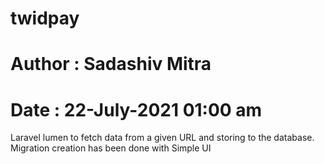 # twidpay
# Author : Sadashiv Mitra
# Date : 22-July-2021 01:00 am

Laravel lumen to fetch data from a given URL and storing to the database.
Migration creation has been done with Simple UI
